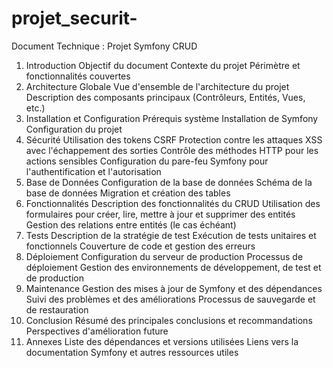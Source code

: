 # projet_securit-
Document Technique : Projet Symfony CRUD
1. Introduction
Objectif du document
Contexte du projet
Périmètre et fonctionnalités couvertes
2. Architecture Globale
Vue d'ensemble de l'architecture du projet
Description des composants principaux (Contrôleurs, Entités, Vues, etc.)
3. Installation et Configuration
Prérequis système
Installation de Symfony
Configuration du projet
4. Sécurité
Utilisation des tokens CSRF
Protection contre les attaques XSS avec l'échappement des sorties
Contrôle des méthodes HTTP pour les actions sensibles
Configuration du pare-feu Symfony pour l'authentification et l'autorisation
5. Base de Données
Configuration de la base de données
Schéma de la base de données
Migration et création des tables
6. Fonctionnalités
Description des fonctionnalités du CRUD
Utilisation des formulaires pour créer, lire, mettre à jour et supprimer des entités
Gestion des relations entre entités (le cas échéant)
7. Tests
Description de la stratégie de test
Exécution de tests unitaires et fonctionnels
Couverture de code et gestion des erreurs
8. Déploiement
Configuration du serveur de production
Processus de déploiement
Gestion des environnements de développement, de test et de production
9. Maintenance
Gestion des mises à jour de Symfony et des dépendances
Suivi des problèmes et des améliorations
Processus de sauvegarde et de restauration
10. Conclusion
Résumé des principales conclusions et recommandations
Perspectives d'amélioration future
11. Annexes
Liste des dépendances et versions utilisées
Liens vers la documentation Symfony et autres ressources utiles

